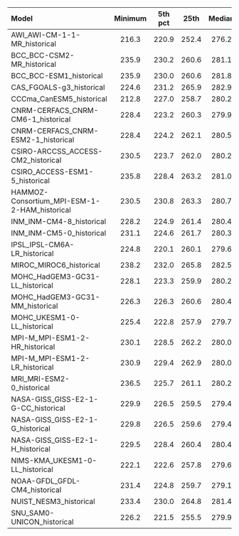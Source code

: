 Model | Minimum | 5th pct | 25th | Median | 75th | 95th pct | Maximum
 :-- |  :--:  |  :--:  |  :--:  |  :--:  |  :--:  |  :--:  |  :--: 
AWI_AWI-CM-1-1-MR_historical |   216.3 |   220.9 |   252.4 |   276.2 |   292.2 |   299.1 |   226.7
BCC_BCC-CSM2-MR_historical |   235.9 |   230.2 |   260.6 |   281.1 |   295.6 |   301.9 |   235.9
BCC_BCC-ESM1_historical |   235.9 |   230.0 |   260.6 |   281.8 |   296.2 |   301.8 |   235.9
CAS_FGOALS-g3_historical |   224.6 |   231.2 |   265.9 |   282.9 |   294.6 |   299.7 |   228.8
CCCma_CanESM5_historical |   212.8 |   227.0 |   258.7 |   280.2 |   294.5 |   300.5 |   212.8
CNRM-CERFACS_CNRM-CM6-1_historical |   228.4 |   223.2 |   260.3 |   279.9 |   293.5 |   298.3 |   228.4
CNRM-CERFACS_CNRM-ESM2-1_historical |   228.4 |   224.2 |   262.1 |   280.5 |   294.0 |   298.6 |   228.4
CSIRO-ARCCSS_ACCESS-CM2_historical |   230.5 |   223.7 |   262.0 |   280.2 |   294.2 |   300.4 |   230.5
CSIRO_ACCESS-ESM1-5_historical |   235.8 |   228.4 |   263.2 |   281.0 |   294.8 |   300.7 |   235.8
HAMMOZ-Consortium_MPI-ESM-1-2-HAM_historical |   230.5 |   230.8 |   263.3 |   280.7 |   294.0 |   299.5 |   233.3
INM_INM-CM4-8_historical |   228.2 |   224.9 |   261.4 |   280.4 |   293.3 |   299.1 |   229.8
INM_INM-CM5-0_historical |   231.1 |   224.6 |   261.7 |   280.3 |   293.2 |   299.0 |   231.2
IPSL_IPSL-CM6A-LR_historical |   224.8 |   220.1 |   260.1 |   279.6 |   293.6 |   299.3 |   224.8
MIROC_MIROC6_historical |   238.2 |   232.0 |   265.8 |   282.5 |   294.9 |   299.9 |   238.9
MOHC_HadGEM3-GC31-LL_historical |   228.1 |   223.3 |   259.9 |   280.2 |   293.9 |   300.1 |   228.4
MOHC_HadGEM3-GC31-MM_historical |   226.3 |   226.3 |   260.6 |   280.4 |   293.8 |   300.4 |   230.2
MOHC_UKESM1-0-LL_historical |   225.4 |   222.8 |   257.9 |   279.7 |   293.7 |   300.2 |   228.4
MPI-M_MPI-ESM1-2-HR_historical |   230.1 |   228.5 |   262.2 |   280.0 |   294.7 |   300.4 |   233.7
MPI-M_MPI-ESM1-2-LR_historical |   230.9 |   229.4 |   262.9 |   280.0 |   294.1 |   299.7 |   233.1
MRI_MRI-ESM2-0_historical |   236.5 |   225.7 |   261.1 |   280.2 |   294.4 |   300.4 |   236.5
NASA-GISS_GISS-E2-1-G-CC_historical |   229.9 |   226.5 |   259.5 |   279.4 |   294.7 |   300.0 |   231.8
NASA-GISS_GISS-E2-1-G_historical |   229.8 |   226.5 |   259.6 |   279.4 |   294.8 |   300.1 |   232.3
NASA-GISS_GISS-E2-1-H_historical |   229.5 |   228.4 |   260.4 |   280.4 |   294.9 |   299.9 |   232.4
NIMS-KMA_UKESM1-0-LL_historical |   222.1 |   222.6 |   257.8 |   279.6 |   293.6 |   300.0 |   226.1
NOAA-GFDL_GFDL-CM4_historical |   231.4 |   224.8 |   259.7 |   279.1 |   292.9 |   299.3 |   232.6
NUIST_NESM3_historical |   233.4 |   230.0 |   264.8 |   281.4 |   296.1 |   300.5 |   233.4
SNU_SAM0-UNICON_historical |   226.2 |   221.5 |   255.5 |   279.9 |   293.9 |   299.7 |   229.2
